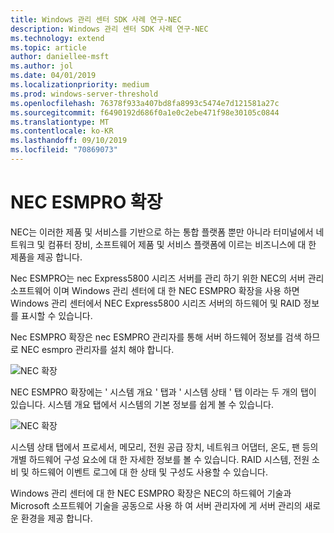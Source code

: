 ```yaml
---
title: Windows 관리 센터 SDK 사례 연구-NEC
description: Windows 관리 센터 SDK 사례 연구-NEC
ms.technology: extend
ms.topic: article
author: daniellee-msft
ms.author: jol
ms.date: 04/01/2019
ms.localizationpriority: medium
ms.prod: windows-server-threshold
ms.openlocfilehash: 76378f933a407bd8fa8993c5474e7d121581a27c
ms.sourcegitcommit: f6490192d686f0a1e0c2ebe471f98e30105c0844
ms.translationtype: MT
ms.contentlocale: ko-KR
ms.lasthandoff: 09/10/2019
ms.locfileid: "70869073"
---
```

# <a name="nec-esmpro-extension"></a>NEC ESMPRO 확장

NEC는 이러한 제품 및 서비스를 기반으로 하는 통합 플랫폼 뿐만 아니라 터미널에서 네트워크 및 컴퓨터 장비, 소프트웨어 제품 및 서비스 플랫폼에 이르는 비즈니스에 대 한 제품을 제공 합니다.

Nec ESMPRO는 nec Express5800 시리즈 서버를 관리 하기 위한 NEC의 서버 관리 소프트웨어 이며 Windows 관리 센터에 대 한 NEC ESMPRO 확장을 사용 하면 Windows 관리 센터에서 NEC Express5800 시리즈 서버의 하드웨어 및 RAID 정보를 표시할 수 있습니다.

Nec ESMPRO 확장은 nec ESMPRO 관리자를 통해 서버 하드웨어 정보를 검색 하므로 NEC esmpro 관리자를 설치 해야 합니다.

![NEC 확장](../../media/extend-case-study-nec/nec-1.png)

NEC ESMPRO 확장에는 ' 시스템 개요 ' 탭과 ' 시스템 상태 ' 탭 이라는 두 개의 탭이 있습니다. 시스템 개요 탭에서 시스템의 기본 정보를 쉽게 볼 수 있습니다.

![NEC 확장](../../media/extend-case-study-nec/nec-2.png)

시스템 상태 탭에서 프로세서, 메모리, 전원 공급 장치, 네트워크 어댑터, 온도, 팬 등의 개별 하드웨어 구성 요소에 대 한 자세한 정보를 볼 수 있습니다. RAID 시스템, 전원 소비 및 하드웨어 이벤트 로그에 대 한 상태 및 구성도 사용할 수 있습니다.

Windows 관리 센터에 대 한 NEC ESMPRO 확장은 NEC의 하드웨어 기술과 Microsoft 소프트웨어 기술을 공동으로 사용 하 여 서버 관리자에 게 서버 관리의 새로운 환경을 제공 합니다.